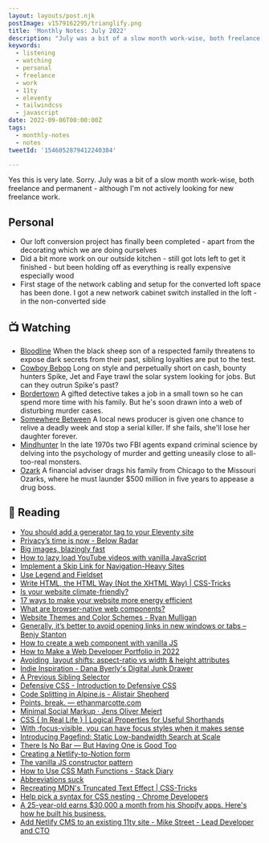 ```yaml
---
layout: layouts/post.njk
postImage: v1579162295/trianglify.png
title: 'Monthly Notes: July 2022'
description: "July was a bit of a slow month work-wise, both freelance and permanent - although I'm not actively looking for new freelance work"
keywords:
  - listening
  - watching
  - personal
  - freelance
  - work
  - 11ty
  - eleventy
  - tailwindcss
  - javascript
date: 2022-09-06T00:00:00Z
tags:
  - monthly-notes
  - notes
tweetId: '1546052879412240384'

---
```

Yes this is very late. Sorry. July was a bit of a slow month work-wise, both freelance and permanent - although I'm not actively looking for new freelance work.

## Personal
* Our loft conversion project has finally been completed - apart from the decorating which we are doing ourselves
* Did a bit more work on our outside kitchen - still got lots left to get it finished - but been holding off as everything is really expensive especially wood
* First stage of the network cabling and setup for the converted loft space has been done. I got a new network cabinet switch installed in the loft - in the non-converted side

## 📺 Watching
* [Bloodline](https://www.netflix.com/gb/title/80010655 "Bloodline")
  When the black sheep son of a respected family threatens to expose dark secrets from their past, sibling loyalties are put to the test.
* [Cowboy Bebop](https://www.netflix.com/gb/title/80207033 "Cowboy Bebop")
  Long on style and perpetually short on cash, bounty hunters Spike, Jet and Faye trawl the solar system looking for jobs. But can they outrun Spike's past?
* [Bordertown](https://www.netflix.com/gb/title/80145143 "Bordertown")
  A gifted detective takes a job in a small town so he can spend more time with his family. But he's soon drawn into a web of disturbing murder cases.
* [Somewhere Between](https://www.netflix.com/gb/title/80173623 "Somewhere Between")
  A local news producer is given one chance to relive a deadly week and stop a serial killer. If she fails, she'll lose her daughter forever.
* [Mindhunter](https://www.netflix.com/gb/title/80114855 "Mindhunter")
  In the late 1970s two FBI agents expand criminal science by delving into the psychology of murder and getting uneasily close to all-too-real monsters.
* [Ozark](https://www.netflix.com/gb/title/80117552 "Ozark")
  A financial adviser drags his family from Chicago to the Missouri Ozarks, where he must launder $500 million in five years to appease a drug boss.

## 📖 Reading
- [You should add a generator tag to your Eleventy site](https://darn.es/you-should-add-a-generator-tag-to-your-eleventy-site/ "You should add a generator tag to your Eleventy site")
- [Privacy’s time is now - Below Radar](https://belowradar.co.uk/privacy-now "Privacy’s time is now - Below Radar")
- [Big images, blazingly fast](https://engineering.q42.nl/optimizing-full-screen-images/ "Big images, blazingly fast")
- [How to lazy load YouTube videos with vanilla JavaScript](https://gomakethings.com/how-to-lazy-load-youtube-videos-with-vanilla-javascript/ "How to lazy load YouTube videos with vanilla JavaScript")
- [Implement a Skip Link for Navigation-Heavy Sites](https://benmyers.dev/blog/skip-links/ "Implement a Skip Link for Navigation-Heavy Sites")
- [Use Legend and Fieldset](https://adrianroselli.com/2022/07/use-legend-and-fieldset.html "Use Legend and Fieldset")
- [Write HTML, the HTML Way (Not the XHTML Way) | CSS-Tricks](https://css-tricks.com/write-html-the-html-way-not-the-xhtml-way/ "Write HTML, the HTML Way (Not the XHTML Way) | CSS-Tricks")
- [Is your website climate-friendly?](https://brockherion.hashnode.dev/is-your-website-climate-friendly "Is your website climate-friendly?")
- [17 ways to make your website more energy efficient](https://www.wholegraindigital.com/blog/website-energy-efficiency/ "17 ways to make your website more energy efficient")
- [What are browser-native web components?](https://gomakethings.com/what-are-browser-native-web-components/ "What are browser-native web components?")
- [Website Themes and Color Schemes - Ryan Mulligan](https://ryanmulligan.dev/blog/themes-and-schemes/ "Website Themes and Color Schemes - Ryan Mulligan")
- [Generally, it’s better to avoid opening links in new windows or tabs – Benjy Stanton](https://www.benjystanton.co.uk/blog/generally-its-better-to-avoid-opening-links-in-new-windows-or-tabs/ "Generally, it’s better to avoid opening links in new windows or tabs – Benjy Stanton")
- [How to create a web component with vanilla JS](https://gomakethings.com/how-to-create-a-web-component-with-vanilla-js/ "How to create a web component with vanilla JS")
- [How to Make a Web Developer Portfolio in 2022](https://trishalim.hashnode.dev/how-to-make-a-web-developer-portfolio-in-2022 "How to Make a Web Developer Portfolio in 2022")
- [Avoiding <img> layout shifts: aspect-ratio vs width & height attributes](https://jakearchibald.com/2022/img-aspect-ratio/ "Avoiding <img> layout shifts: aspect-ratio vs width & height attributes")
- [Indie Inspiration - Dana Byerly's Digital Junk Drawer](https://danabyerly-junkdrawer.website/blog/indie-inspiration/ "Indie Inspiration - Dana Byerly's Digital Junk Drawer")
- [A Previous Sibling Selector](https://blog.jim-nielsen.com/2022/previous-sibling-selector/ "A Previous Sibling Selector")
- [Defensive CSS - Introduction to Defensive CSS](https://defensivecss.dev/articles/intro-defensive-css/ "Defensive CSS - Introduction to Defensive CSS")
- [Code Splitting in Alpine.js - Alistair Shepherd](https://www.alistairshepherd.uk/writing/code-splitting-alpine/ "Code Splitting in Alpine.js - Alistair Shepherd")
- [Points, break. — ethanmarcotte.com](https://ethanmarcotte.com/wrote/points-break/ "Points, break. — ethanmarcotte.com")
- [Minimal Social Markup · Jens Oliver Meiert](https://meiert.com/en/blog/minimal-social-markup/ "Minimal Social Markup · Jens Oliver Meiert")
- [CSS { In Real Life } | Logical Properties for Useful Shorthands](https://css-irl.info/logical-properties-for-useful-shorthands/ "CSS { In Real Life } | Logical Properties for Useful Shorthands")
- [With :focus-visible, you can have focus styles when it makes sense](https://hidde.blog/focus-visible-more-than-keyboard/ "With :focus-visible, you can have focus styles when it makes sense")
- [Introducing Pagefind: Static Low-bandwidth Search at Scale](https://cloudcannon.com/blog/introducing-pagefind/ "Introducing Pagefind: Static Low-bandwidth Search at Scale")
- [There Is No Bar — But Having One is Good Too](https://blog.jim-nielsen.com/2022/there-is-no-bar-but-having-one-is-good-too/ "There Is No Bar — But Having One is Good Too")
- [Creating a Netlify-to-Notion form](https://daverupert.com/2022/07/netlify-to-notion-form/ "Creating a Netlify-to-Notion form")
- [The vanilla JS constructor pattern](https://gomakethings.com/the-vanilla-js-constructor-pattern/ "The vanilla JS constructor pattern")
- [How to Use CSS Math Functions - Stack Diary](https://stackdiary.com/css-math-functions/ "How to Use CSS Math Functions - Stack Diary")
- [Abbreviations suck](https://gomakethings.com/abbreviations-suck/ "Abbreviations suck")
- [Recreating MDN's Truncated Text Effect | CSS-Tricks](https://css-tricks.com/recreating-mdns-truncated-text-effect/ "Recreating MDN's Truncated Text Effect | CSS-Tricks")
- [Help pick a syntax for CSS nesting - Chrome Developers](https://developer.chrome.com/blog/help-css-nesting/ "Help pick a syntax for CSS nesting - Chrome Developers")
- [A 25-year-old earns $30,000 a month from his Shopify apps. Here's how he built his business.](https://www.businessinsider.com/shopify-app-developer-shares-advice-building-app-business-2022-7 "A 25-year-old earns $30,000 a month from his Shopify apps. Here's how he built his business.")
- [Add Netlify CMS to an existing 11ty site - Mike Street - Lead Developer and CTO](https://www.mikestreety.co.uk/blog/add-netlify-cms-to-an-existing-11ty-site/ "Add Netlify CMS to an existing 11ty site - Mike Street - Lead Developer and CTO")
